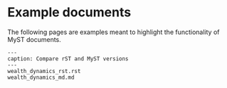 # Example documents

The following pages are examples meant to highlight the functionality of
MyST documents.

```{toctree}
---
caption: Compare rST and MyST versions
---
wealth_dynamics_rst.rst
wealth_dynamics_md.md
```

